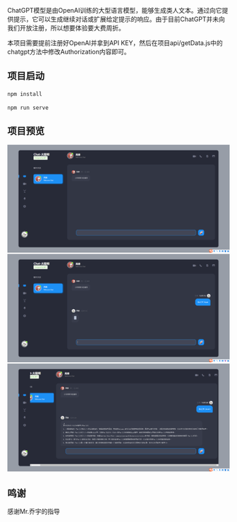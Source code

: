 ChatGPT模型是由OpenAI训练的大型语言模型，能够生成类人文本。通过向它提供提示，它可以生成继续对话或扩展给定提示的响应。由于目前ChatGPT并未向我们开放注册，所以想要体验要大费周折。

本项目需要提前注册好OpenAI并拿到API KEY，然后在项目api/getData.js中的chatgpt方法中修改Authorization内容即可。

## 项目启动
`npm install`

`npm run serve`

## 项目预览
![输入图片说明](src/assets/img/preview.png)
![输入图片说明](src/assets/img/preview1.png)
![输入图片说明](src/assets/img/preview2.png)

## 鸣谢
感谢Mr.乔宇的指导
